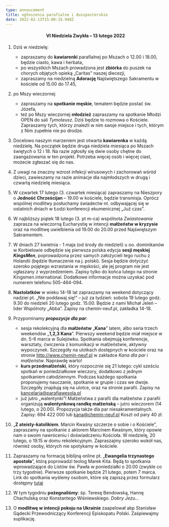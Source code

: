 ```yaml
---
type: annoucement
title: ogłoszenia parafialne i duszpasterskie
date: 2022-02-13T15:00:19.948Z
---
```

<!--StartFragment--><h4 style="text-align:center;">VI Niedziela Zwykła – 13 lutego 2022</h4>

1. Dziś w niedzielę:

   * zapraszamy do **kawiarenki** parafialnej po Mszach o 12.00 i 18.00, będzie ciasto, kawa i herbata,
   * po wszystkich Mszach prowadzona jest **zbiórka** do puszek na chorych objętych opieką „Caritas” naszej diecezji,
   * zapraszamy na niedzielną **Adorację** Najświętszego Sakramentu w kościele od 15.00 do 17.45,
2. po Mszy wieczornej 

   * zapraszamy na **spotkanie męskie**, tematem będzie postać św. Józefa,
   * też po Mszy wieczornej **młodzież** zapraszamy na spotkanie Młodzi OPEN do sali *Tymoteusz*. Dziś będzie to rozmowa o Kościele. Zapraszamy tych, którzy znaleźli w nim swoje miejsce i tych, którym z Nim zupełnie nie po drodze.
3. Docelowo naszym marzeniem jest otwarta **kawiarenka** w każdą niedzielę. Na początek będzie druga niedziela miesiąca po Mszach świętych o 12 i 18. Na razie zgłosiły się dwie osoby chętne do zaangażowania w ten projekt. Potrzeba więcej osób i więcej ciast, możecie zgłaszać się do nas.
4. Z uwagi na znaczny wzrost infekcji wirusowych i zachorowań wśród dzieci, zawieszamy na razie animacje dla najmłodszych w drugą i czwartą niedzielę miesiąca.
5. W czwartek 17 lutego (3. czwartek miesiąca) zapraszamy na Nieszpory o **Jedność Chrześcijan** – 19.00 w kościele, będzie transmisja. Oprócz wspólnej modlitwy posłuchamy świadectw nt. odbywającej się w ostatnich dniach w Łodzi konferencji ekumenicznej „Już czas”.
6. W najbliższy piątek 18 lutego (3. pt m-ca) wspólnota *Zwiastowanie* zaprasza na wieczorną Eucharystię w intencji **małżeństw w kryzysie** oraz na modlitwę uwielbienia od 19.00 do 20.00 przed Najświętszym Sakramentem.
7. W dniach 27 kwietnia - 1 maja (od środy do niedzieli) u oo. dominikanów w Korbielowie odbędzie się pierwsza polska edycja **sesji męskiej** ***KingsMen***, poprowadzona przez samych założycieli tego ruchu z Holandii (będzie tłumaczenie na j. polski). Sesja będzie dotyczyć szeroko pojętego wzrastania w męskości, ale jej program nie jest ogłaszany z wyprzedzeniem. Zapisy tylko do końca lutego na stronie Kingsmen.international. Dodatkowe informacje można uzyskać pod numerem telefonu 505-464-094.
8. **Nastolatków** w wieku 14-18 lat zapraszamy na weekend dotyczący nadziei pt. „Nie poddawaj się!” – już za tydzień: sobota 19 lutego godz. 9.30 do niedzieli 20 lutego godz. 15.00. Będzie z nami Michał Jeleń – lider Wspólnoty „Abba”. Zapisy na chemin-neuf.pl, zakładka 14-18.
9. Przypominamy ***propozycje dla par***:

   * sesja rekolekcyjną dla **małżeństw** „**Kana**” latem, albo seria trzech weekendów „**1,2,3 Kana**”. Pierwszy weekend będzie miał miejsce w dn. 5-6 marca w Sulejówku. Spotkania obejmują konferencje, warsztaty, ćwiczenia z komunikacji w małżeństwie, aktywny wypoczynek. Szczegóły na ulotkach dostępnych w kościele oraz na stronie <http://www.chemin-neuf.pl> w zakładce *Kana dla par i małżeństw*. Naprawdę warto!
   * **kurs przedmałżeński**, który rozpocznie się 21 lutego: cykl sześciu spotkań w poniedziałkowe wieczory, dodatkowo z jednym spotkaniem całodziennym. Podczas każdego spotkania proponujemy nauczanie, spotkanie w grupie i czas we dwoje. Szczegóły znajdują się na ulotce, oraz na stronie parafii. Zapisy na [kancelaria@parafiawesola.pl](mailto:kancelaria@parafiawesola.pl)
   * już jutro „walentynki”! Małżeństwa z parafii dla małżeństw z parafii organizują **walentynkową randkę małżeńską** – jutro wieczorem (14 lutego, o 20.00). Propozycja także dla par niesakramentalnych. Zapisy: 694 422 000 lub [kana@chemin-neuf.pl](mailto:kana@chemin-neuf.pl) Koszt od pary 40 zł.
10. „**Z ateisty-katolikiem**. Marcin Kwaśny szczerze o sobie i o Kościele”, zapraszamy na spotkanie z aktorem Marcinem Kwaśnym, który opowie nam o swoim nawróceniu i doświadczeniu Kościoła. W niedzielę, 20 lutego, o 19.15 w domu rekolekcyjnym. Zapraszajmy szeroko wokół nas, również osoby, których nie spotykamy w kościele.
11. Zapraszamy na formację biblijną online pt. „**Ewangelia trzynastego apostoła**”, którą poprowadzi teolog Marek Kita. Będą to spotkania wprowadzające do Listów św. Pawła w poniedziałki o 20.00 (zwykle co trzy tygodnie). Pierwsze spotkanie będzie 21 lutego, potem 7 marca. Link do spotkania wyślemy osobom, które się zapiszą przez formularz dostępny [tutaj](https://forms.gle/TYLmkcpBpcoEeYf29)
12. W tym tygodniu **pożegnaliśmy**: śp. Teresę Bendowską, Hannę Chachulską oraz Konstantego Wiśniewskiego. *Dobry Jezu…*
13. O **modlitwę w intencji pokoju na Ukrainie** zaapelował abp Stanisław Gądecki Przewodniczący Konferencji Episkopatu Polski. Zaśpiewajmy suplikację.

<!--EndFragment-->